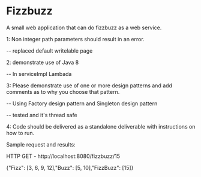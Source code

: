 # Fizzbuzz
A small web application that can do fizzbuzz as a web service.

1: Non integer path parameters should result in an error.

 -- replaced default writelable page
 
2:  demonstrate use of Java 8

 -- In serviceImpl Lambada
 
3: Please demonstrate use of one or more design patterns and add comments as to why you choose that pattern.

  -- Using Factory design pattern and Singleton design pattern
  
  -- tested and it's thread safe
    
4: Code should be delivered as a standalone deliverable with instructions on how to run.

Sample request and results:

HTTP GET - http://localhost:8080/fizzbuzz/15
  
{"Fizz": [3, 6, 9, 12],"Buzz": [5, 10],"FizzBuzz": [15]}
